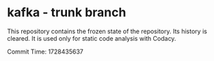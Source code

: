 # kafka - trunk branch

This repository contains the frozen state of the repository.
Its history is cleared. It is used only for static code
analysis with Codacy.

Commit Time: 1728435637